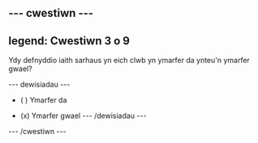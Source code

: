 --- cwestiwn ---
---
legend: Cwestiwn 3 o 9
---

Ydy defnyddio iaith sarhaus yn eich clwb yn ymarfer da ynteu'n ymarfer gwael?

--- dewisiadau ---
- ( ) Ymarfer da

- (x) Ymarfer gwael --- /dewisiadau ---

--- /cwestiwn ---
